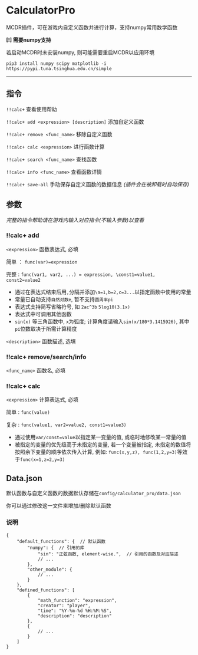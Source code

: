 # CalculatorPro
MCDR插件，可在游戏内自定义函数并进行计算，支持numpy常用数学函数

**[!] 需要numpy支持**

若启动MCDR时未安装numpy, 则可能需要重启MCDR以应用环境

`pip3 install numpy scipy matplotlib -i https://pypi.tuna.tsinghua.edu.cn/simple`

---

## 指令

`!!calc+` 查看使用帮助

`!!calc+ add <expression> [description]` 添加自定义函数

`!!calc+ remove <func_name>` 移除自定义函数

`!!calc+ calc <expression>` 进行函数计算

`!!calc+ search <func_name>` 查找函数

`!!calc+ info <func_name>` 查看函数详情

`!!calc+ save-all` 手动保存自定义函数的数据信息 *(插件会在被卸载时自动保存)*

## 参数

*完整的指令帮助请在游戏内输入对应指令(不输入参数)以查看*

### !!calc+ add

`<expression>` 函数表达式, 必填

简单 ： `func(var)=expression`

完整 :  `func(var1, var2, ...) = expression, \const1=value1, const2=value2`

- 通过在表达式结束后用`,`分隔并添加`\a=1,b=2,c=3...`以指定函数中使用的常量
- 常量已自动支持`自然对数e`, 暂不支持`圆周率pi`
- 表达式支持简写省略符号, 如 `2ac^3b` `5log10(3.1x)`
- 表达式中可调用其他函数
- `sin(x)` 等三角函数中, `x`为弧度; 计算角度请输入`sin(x/180*3.1415926)`, 其中`pi`位数取决于所需计算精度

`<description>` 函数描述, 选填

### !!calc+ remove/search/info

`<func_name>` 函数名, 必填

### !!calc+ calc

`<expression>` 计算表达式, 必填

简单 :  `func(value)`

复杂 :  `func(value1, var2=value2, const1=value3)`

- 通过使用`var/const=value`以指定某一变量的值, 或临时地修改某一常量的值
- 被指定的变量的优先级高于未指定的变量, 若一个变量被指定, 未指定的数值将按照余下变量的顺序依次传入计算, 例如: `func(x,y,z), func(1,2,y=3)`等效于`func(x=1,z=2,y=3)`

## Data.json

默认函数与自定义函数的数据默认存储在`config/calculator_pro/data.json`

你可以通过修改这一文件来增加/删除默认函数

### 说明

```
{
    "default_functions": {  // 默认函数
        "numpy": {  // 引用的库
            "sin": "正弦函数, element-wise.",  // 引用的函数及对应描述
            // ...
        },
        "other_module": {
            // ...
        }
    },
    "defined_functions": [
        {
            "math_function": "expression",
            "creator": "player",
            "time": "%Y-%m-%d %H:%M:%S",
            "description": "description"
        },
        {
            // ...
        }
    ]
}
